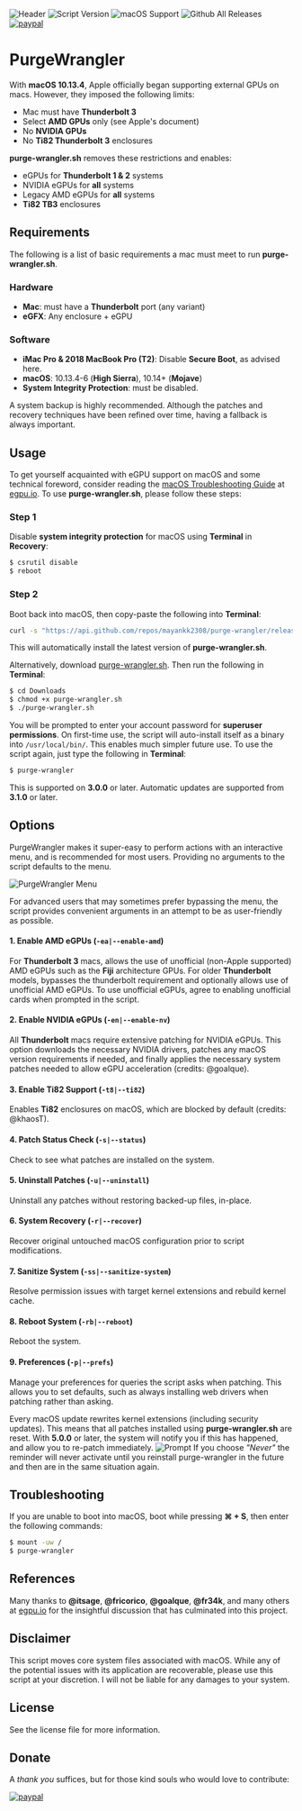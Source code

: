 ![Header](/resources/header.png)
![Script Version](https://img.shields.io/github/release/mayankk2308/purge-wrangler.svg?style=for-the-badge)
![macOS Support](https://img.shields.io/badge/macOS-10.13.4+-orange.svg?style=for-the-badge) ![Github All Releases](https://img.shields.io/github/downloads/mayankk2308/purge-wrangler/total.svg?style=for-the-badge) [![paypal][image-1]][1]
# PurgeWrangler
With **macOS 10.13.4**, Apple officially began supporting external GPUs on macs. However, they imposed the following limits:
- Mac must have **Thunderbolt 3**
- Select **AMD GPUs** only (see Apple's document)
- No **NVIDIA GPUs**
- No **Ti82 Thunderbolt 3** enclosures

**purge-wrangler.sh** removes these restrictions and enables:
- eGPUs for **Thunderbolt 1 & 2** systems
- NVIDIA eGPUs for **all** systems
- Legacy AMD eGPUs for **all** systems
- **Ti82 TB3** enclosures


## Requirements
The following is a list of basic requirements a mac must meet to run **purge-wrangler.sh**.

### Hardware
- **Mac**: must have a **Thunderbolt** port (any variant)
- **eGFX**: Any enclosure + eGPU

### Software
- **iMac Pro & 2018 MacBook Pro (T2)**: Disable **Secure Boot**, as advised here.
- **macOS**: 10.13.4-6 (**High Sierra**), 10.14+ (**Mojave**)
- **System Integrity Protection**: must be disabled.

A system backup is highly recommended. Although the patches and recovery techniques have been refined over time, having a fallback is always important.

## Usage
To get yourself acquainted with eGPU support on macOS and some technical foreword, consider reading the [macOS Troubleshooting Guide](https://egpu.io/forums/mac-setup/guide-troubleshooting-egpus-on-macos/) at [egpu.io](https://egpu.io). To use **purge-wrangler.sh**, please follow these steps:

### Step 1
Disable **system integrity protection** for macOS using **Terminal** in **Recovery**:
```bash
$ csrutil disable
$ reboot
```

### Step 2
Boot back into macOS, then copy-paste the following into **Terminal**:
```bash
curl -s "https://api.github.com/repos/mayankk2308/purge-wrangler/releases/latest" | grep '"browser_download_url":' | sed -E 's/.*"([^"]+)".*/\1/' | xargs curl -L -s -0 > purge-wrangler.sh && chmod +x purge-wrangler.sh && ./purge-wrangler.sh && rm purge-wrangler.sh
```

This will automatically install the latest version of **purge-wrangler.sh**.

Alternatively, download [purge-wrangler.sh](https://github.com/mayankk2308/purge-wrangler/releases). Then run the following in **Terminal**:
```bash
$ cd Downloads
$ chmod +x purge-wrangler.sh
$ ./purge-wrangler.sh
```

You will be prompted to enter your account password for **superuser permissions**. On first-time use, the script will auto-install itself as a binary into `/usr/local/bin/`. This enables much simpler future use. To use the script again, just type the following in **Terminal**:
```bash
$ purge-wrangler
```

This is supported on **3.0.0** or later. Automatic updates are supported from **3.1.0** or later.

## Options
PurgeWrangler makes it super-easy to perform actions with an interactive menu, and is recommended for most users. Providing no arguments to the script defaults to the menu.

![PurgeWrangler Menu](/resources/purge-wrangler-menu.png)

For advanced users that may sometimes prefer bypassing the menu, the script provides convenient arguments in an attempt to be as user-friendly as possible.

#### 1. Enable AMD eGPUs (`-ea|--enable-amd`)
For **Thunderbolt 3** macs, allows the use of unofficial (non-Apple supported) AMD eGPUs such as the **Fiji** architecture GPUs. For older **Thunderbolt** models, bypasses the thunderbolt requirement and optionally allows use of unofficial AMD eGPUs. To use unofficial eGPUs, agree to enabling unofficial cards when prompted in the script.

#### 2. Enable NVIDIA eGPUs (`-en|--enable-nv`)
All **Thunderbolt** macs require extensive patching for NVIDIA eGPUs. This option downloads the necessary NVIDIA drivers, patches any macOS version requirements if needed, and finally applies the necessary system patches needed to allow eGPU acceleration (credits: @goalque).

#### 3. Enable Ti82 Support (`-t8|--ti82`)
Enables **Ti82** enclosures on macOS, which are blocked by default (credits: @khaosT).

#### 4. Patch Status Check (`-s|--status`)
Check to see what patches are installed on the system.

#### 5. Uninstall Patches (`-u|--uninstall`)
Uninstall any patches without restoring backed-up files, in-place.

#### 6. System Recovery (`-r|--recover`)
Recover original untouched macOS configuration prior to script modifications.

#### 7. Sanitize System (`-ss|--sanitize-system`)
Resolve permission issues with target kernel extensions and rebuild kernel cache.

#### 8. Reboot System (`-rb|--reboot`)
Reboot the system.

#### 9. Preferences (`-p|--prefs`)
Manage your preferences for queries the script asks when patching. This allows you to set defaults, such as always installing web drivers when patching rather than asking.

Every macOS update rewrites kernel extensions (including security updates). This means that all patches installed using **purge-wrangler.sh** are reset. With **5.0.0** or later, the system will notify you if this has happened, and allow you to re-patch immediately.
![Prompt](/resources/prompt.png)
If you choose *"Never"* the reminder will never activate until you reinstall purge-wrangler in the future and then are in the same situation again.

## Troubleshooting
If you are unable to boot into macOS, boot while pressing **⌘ + S**, then enter the following commands:
```bash
$ mount -uw /
$ purge-wrangler
```

## References
Many thanks to **@itsage**, **@fricorico**, **@goalque**, **@fr34k**, and many others at [egpu.io](https://egpu.io) for the insightful discussion that has culminated into this project.

## Disclaimer
This script moves core system files associated with macOS. While any of the potential issues with its application are recoverable, please use this script at your discretion. I will not be liable for any damages to your system.

## License
See the license file for more information.

## Donate
A *thank you* suffices, but for those kind souls who would love to contribute:

[![paypal][image-1]][1]

[image-1]:	https://www.paypalobjects.com/en_US/i/btn/btn_donate_SM.gif
[1]:	https://www.paypal.com/cgi-bin/webscr?cmd=_donations&business=mayankk2308@gmail.com&lc=US&item_name=mac_editor&no_note=0&currency_code=USD&bn=PP-DonationsBF:btn_donate_SM.gif:NonHostedGuest
